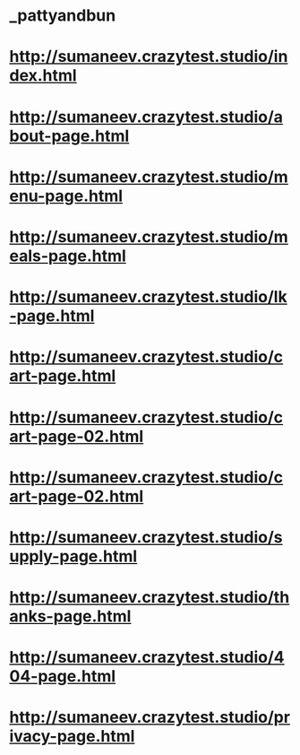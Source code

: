 # _pattyandbun
# http://sumaneev.crazytest.studio/index.html

# http://sumaneev.crazytest.studio/about-page.html
# http://sumaneev.crazytest.studio/menu-page.html
# http://sumaneev.crazytest.studio/meals-page.html
# http://sumaneev.crazytest.studio/lk-page.html
# http://sumaneev.crazytest.studio/cart-page.html
# http://sumaneev.crazytest.studio/cart-page-02.html
# http://sumaneev.crazytest.studio/cart-page-02.html
# http://sumaneev.crazytest.studio/supply-page.html
# http://sumaneev.crazytest.studio/thanks-page.html

# http://sumaneev.crazytest.studio/404-page.html
# http://sumaneev.crazytest.studio/privacy-page.html